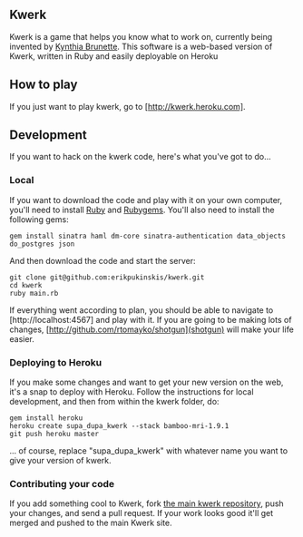 ## Kwerk

Kwerk is a game that helps you know what to work on, currently being invented by
[Kynthia Brunette](http://kynthiabru.net/). This software is a web-based version
of Kwerk, written in Ruby and easily deployable on Heroku

## How to play

If you just want to play kwerk, go to [http://kwerk.heroku.com].

## Development

If you want to hack on the kwerk code, here's what you've got to do...

### Local
If you want to download the code and play with it on your own computer, you'll
need to install [Ruby](http://www.ruby-lang.org) and [Rubygems](http://rubygems.org/). 
You'll also need to install the following gems:

    gem install sinatra haml dm-core sinatra-authentication data_objects do_postgres json

And then download the code and start the server:

    git clone git@github.com:erikpukinskis/kwerk.git
    cd kwerk
    ruby main.rb

If everything went according to plan, you should be able to navigate to [http://localhost:4567] 
and play with it. If you are going to be making lots of changes,
[http://github.com/rtomayko/shotgun](shotgun) will make your life easier.

### Deploying to Heroku

If you make some changes and want to get your new version on the web, it's a snap to deploy
with Heroku. Follow the instructions for local development, and then from within the kwerk
folder, do:

    gem install heroku
    heroku create supa_dupa_kwerk --stack bamboo-mri-1.9.1
    git push heroku master

... of course, replace "supa_dupa_kwerk" with whatever name you want to give your version
of kwerk.

### Contributing your code

If you add something cool to Kwerk, fork 
[the main kwerk repository](http://github.com/erikpukinskis/kwerk), push your changes, and
send a pull request.  If your work looks good it'll get merged and pushed to the main Kwerk
site.

